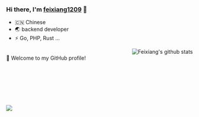 ### Hi there, I'm [feixiang1209](https://suki.fyxemmmm.cn) 🎉
- 🇨🇳 Chinese
- 🌏 backend developer
- ⚡ Go, PHP, Rust ...


<img align="right" src="https://github-readme-stats.vercel.app/api?username=fyxemmmm&show_icons=true&theme=vue" alt="Feixiang's github stats" />



<br>
🎉 Welcome to my GitHub profile!
<br>
<br>
<br>
<br>
<br>
<br>
<br>
<br>
<a href="https://github.com/fyxemmmm/chitanda-gin">
 <img align="center" src="https://github-readme-stats.vercel.app/api/pin/?username=fyxemmmm&repo=chitanda-gin&theme=white" />
</a>
